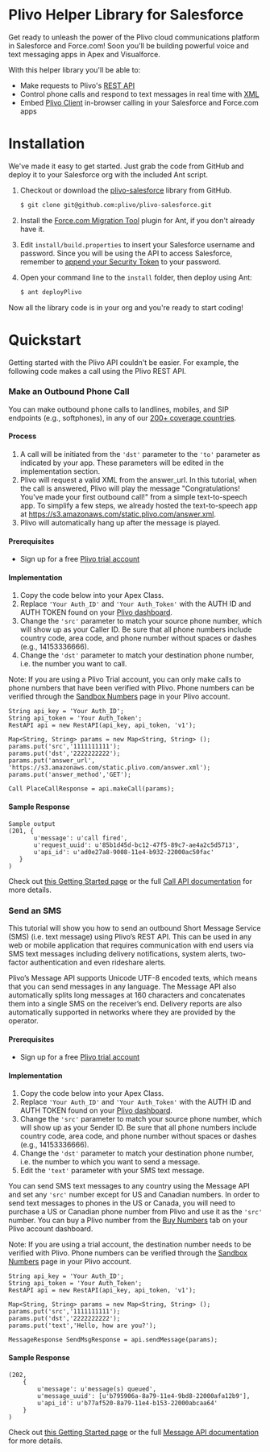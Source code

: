 # Plivo Helper Library for Salesforce

Get ready to unleash the power of the Plivo cloud communications platform in Salesforce and Force.com!  Soon you'll be building powerful voice and text messaging apps in Apex and Visualforce.

With this helper library you'll be able to:

* Make requests to Plivo's [REST API](http://www.plivo.com/docs/api)
* Control phone calls and respond to text messages in real time with [XML](http://www.plivo.com/docs/api/xml)
* Embed [Plivo Client](http://www.plivo.com/docs/sdk/web/) in-browser calling in your Salesforce and Force.com apps

Installation
============
We've made it easy to get started. Just grab the code from GitHub and deploy it to your Salesforce org with the included Ant script.

1. Checkout or download the [plivo-salesforce](https://github.com/plivo/plivo-salesforce) library from GitHub.

    ```bash
    $ git clone git@github.com:plivo/plivo-salesforce.git
    ```


1. Install the [Force.com Migration Tool](http://www.salesforce.com/us/developer/docs/daas/Content/forcemigrationtool_install.htm) plugin for Ant, if you don't already have it.

1. Edit `install/build.properties` to insert your Salesforce username and password.  Since you will be using the API to access Salesforce, remember to [append your Security Token](http://www.salesforce.com/us/developer/docs/api/Content/sforce_api_concepts_security.htm#topic-title_login_token) to your password.

1. Open your command line to the `install` folder, then deploy using Ant:

    ```bash
    $ ant deployPlivo
    ```

Now all the library code is in your org and you're ready to start coding!

Quickstart
==========

Getting started with the Plivo API couldn't be easier. For example, the following code makes a call using the Plivo REST API.

### Make an Outbound Phone Call

You can make outbound phone calls to landlines, mobiles, and SIP endpoints (e.g., softphones), in any of our [200+ coverage countries](https://www.plivo.com/international-coverage).

#### Process
1. A call will be initiated from the `'dst'` parameter to the `'to'` parameter as indicated by your app. These parameters will be edited in the implementation section.
2. Plivo will request a valid XML from the answer_url. In this tutorial, when the call is answered, Plivo will play the message "Congratulations! You've made your first outbound call!" from a simple text-to-speech app. To simplify a few steps, we already hosted the text-to-speech app at https://s3.amazonaws.com/static.plivo.com/answer.xml.
3. Plivo will automatically hang up after the message is played.

#### Prerequisites
- Sign up for a free [Plivo trial account](https://manage.plivo.com/accounts/register/)

#### Implementation
1. Copy the code below into your Apex Class.
2. Replace `'Your Auth_ID'` and `'Your Auth_Token'` with the AUTH ID and AUTH TOKEN found on your [Plivo dashboard](https://manage.plivo.com/dashboard/).
3. Change the `'src'` parameter to match your source phone number, which will show up as your Caller ID.  Be sure that all phone numbers include country code, area code, and phone number without spaces or dashes (e.g., 14153336666).
4. Change the `'dst'` parameter to match your destination phone number, i.e. the number you want to call.

Note: If you are using a Plivo Trial account, you can only make calls to phone numbers that have been verified with Plivo. Phone numbers can be verified through the [Sandbox Numbers](https://manage.plivo.com/sandbox-numbers/) page in your Plivo account.


```apex
String api_key = 'Your Auth_ID';
String api_token = 'Your Auth_Token';
RestAPI api = new RestAPI(api_key, api_token, 'v1');

Map<String, String> params = new Map<String, String> ();
params.put('src','1111111111');
params.put('dst','2222222222');
params.put('answer_url', 'https://s3.amazonaws.com/static.plivo.com/answer.xml');
params.put('answer_method','GET');

Call PlaceCallResponse = api.makeCall(params);
```

#### Sample Response

```
Sample output
(201, {
       u'message': u'call fired',
       u'request_uuid': u'85b1d45d-bc12-47f5-89c7-ae4a2c5d5713',
       u'api_id': u'ad0e27a8-9008-11e4-b932-22000ac50fac'
   }
)
```
Check out [this Getting Started page](https://www.plivo.com/docs/getting-started/making-outbound-calls/) or the full [Call API documentation](https://www.plivo.com/docs/api/call/) for more details.

### Send an SMS

This tutorial will show you how to send an outbound Short Message Service (SMS) (i.e. text message) using Plivo’s REST API. This can be used in any web or mobile application that requires communication with end users via SMS text messages including delivery notifications, system alerts, two-factor authentication and even rideshare alerts.

Plivo’s Message API supports Unicode UTF-8 encoded texts, which means that you can send messages in any language. The Message API also automatically splits long messages at 160 characters and concatenates them into a single SMS on the receiver’s end. Delivery reports are also automatically supported in networks where they are provided by the operator.
#### Prerequisites
- Sign up for a free [Plivo trial account](https://manage.plivo.com/accounts/register/)
#### Implementation
1. Copy the code below into your Apex Class.
2. Replace `'Your Auth_ID'` and `'Your Auth_Token'` with the AUTH ID and AUTH TOKEN found on your [Plivo dashboard](https://manage.plivo.com/dashboard/).
3. Change the `'src'` parameter to match your source phone number, which will show up as your Sender ID.  Be sure that all phone numbers include country code, area code, and phone number without spaces or dashes (e.g., 14153336666).
4. Change the `'dst'` parameter to match your destination phone number, i.e. the number to which you want to send a message.
5. Edit the `'text'` parameter with your SMS text message.

You can send SMS text messages to any country using the Message API and set any `'src'` number except for US and Canadian numbers. In order to send text messages to phones in the US or Canada, you will need to purchase a US or Canadian phone number from Plivo and use it as the `'src'` number. You can buy a Plivo number from the [Buy Numbers](https://manage.plivo.com/number/search/) tab on your Plivo account dashboard.

Note: If you are using a trial account, the destination number needs to be verified with Plivo.  Phone numbers can be verified through the [Sandbox Numbers](https://manage.plivo.com/sandbox-numbers/) page in your Plivo account.
```apex
String api_key = 'Your Auth_ID';
String api_token = 'Your Auth_Token';
RestAPI api = new RestAPI(api_key, api_token, 'v1');

Map<String, String> params = new Map<String, String> ();
params.put('src','1111111111');
params.put('dst','2222222222');
params.put('text','Hello, how are you?');

MessageResponse SendMsgResponse = api.sendMessage(params);
```
#### Sample Response
```
(202,
    {
        u'message': u'message(s) queued',
        u'message_uuid': [u'b795906a-8a79-11e4-9bd8-22000afa12b9'],
        u'api_id': u'b77af520-8a79-11e4-b153-22000abcaa64'
    }
)
```
Check out [this Getting Started page](https://www.plivo.com/docs/getting-started/send-a-single-sms/) or the full [Message API documentation](https://www.plivo.com/docs/api/message/) for more details.